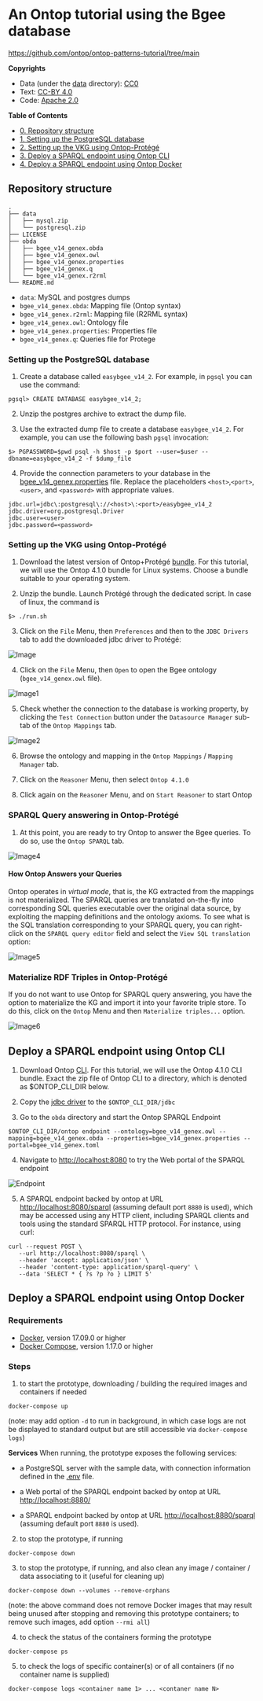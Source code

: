 # An Ontop tutorial using the Bgee database
https://github.com/ontop/ontop-patterns-tutorial/tree/main


**Copyrights**
- Data (under the [data](data) directory): [CC0](https://creativecommons.org/share-your-work/public-domain/cc0/)
- Text: [CC-BY 4.0](https://creativecommons.org/licenses/by/4.0/legalcode)
- Code: [Apache 2.0](https://www.apache.org/licenses/LICENSE-2.0)

**Table of Contents**

- [0. Repository structure](#repository-structure)
- [1. Setting up the PostgreSQL database](#setting-up-the-postgresql-database)
- [2. Setting up the VKG using Ontop-Protégé](#setting-up-the-VKG-using-ontop-protégé)  
- [3. Deploy a SPARQL endpoint using Ontop CLI](#deploy-a-sparql-endpoint-using-ontop-cli)
- [4. Deploy a SPARQL endpoint using Ontop Docker](#deploy-a-sparql-endpoint-using-ontop-docker)

## Repository structure

~~~
.
├── data
│   ├── mysql.zip
│   └── postgresql.zip
├── LICENSE
├── obda
│   ├── bgee_v14_genex.obda
│   ├── bgee_v14_genex.owl
│   ├── bgee_v14_genex.properties
│   ├── bgee_v14_genex.q
│   └── bgee_v14_genex.r2rml
└── README.md
~~~

- `data`: MySQL and postgres dumps
- `bgee_v14_genex.obda`: Mapping file (Ontop syntax)
- `bgee_v14_genex.r2rml`: Mapping file (R2RML syntax)
- `bgee_v14_genex.owl`: Ontology file
- `bgee_v14_genex.properties`: Properties file
- `bgee_v14_genex.q`: Queries file for Protege

### Setting up the PostgreSQL database

1) Create a database called `easybgee_v14_2`. For example, in `pgsql` you can use the command:

~~~shell
pgsql> CREATE DATABASE easybgee_v14_2;
~~~

2) Unzip the postgres archive to extract the dump file.

3) Use the extracted dump file to create a database `easybgee_v14_2`. For example, you can use the following bash `pgsql` invocation:

~~~
$> PGPASSWORD=$pwd psql -h $host -p $port --user=$user --dbname=easybgee_v14_2 -f $dump_file
~~~

4) Provide the connection parameters to your database in the [bgee_v14_genex.properties](obda/bgee_v14_genex.properties) file. Replace the placeholders `<host>`,`<port>`, `<user>`, and `<password>` with appropriate values.

~~~properties
jdbc.url=jdbc\:postgresql\://<host>\:<port>/easybgee_v14_2
jdbc.driver=org.postgresql.Driver
jdbc.user=<user>
jdbc.password=<password>
~~~

### Setting up the VKG using Ontop-Protégé

1) Download the latest version of Ontop+Protégé [bundle](https://sourceforge.net/projects/ontop4obda/files/). For this tutorial, we will use the Ontop 4.1.0 bundle for Linux systems. Choose a bundle suitable to your operating system.

2) Unzip the bundle. Launch Protégé through the dedicated script. In case of linux, the command is

~~~
$> ./run.sh
~~~

3) Click on the `File` Menu, then `Preferences` and then to the `JDBC Drivers` tab to add the downloaded jdbc driver to Protégé:

![Image](img/jdbc-protege.png)

4) Click on the `File` Menu, then `Open` to open the Bgee ontology (`bgee_v14_genex.owl` file).

![Image1](img/open-onto-protege.png)

5) Check whether the connection to the database is working property, by clicking the `Test Connection` button under the `Datasource Manager` sub-tab of the `Ontop Mappings` tab.

 ![Image2](img/check-connection-protege.png)

6) Browse the ontology and mapping in the `Ontop Mappings` / `Mapping Manager` tab.

7) Click on the `Reasoner` Menu, then select `Ontop 4.1.0`

8) Click again on the `Reasoner` Menu, and on `Start Reasoner` to start Ontop

### SPARQL Query answering in Ontop-Protégé  


1) At this point, you are ready to try Ontop to answer the Bgee queries. To do so, use the `Ontop SPARQL` tab.

![Image4](img/sparql-protege.png)

#### How Ontop Answers your Queries

Ontop operates in _virtual mode_, that is, the KG extracted from the mappings is not materialized. The SPARQL queries are translated on-the-fly into corresponding SQL queries executable over the original data source, by exploiting the mapping definitions and the ontology axioms. To see what is the SQL translation corresponding to your SPARQL query, you can right-click on the `SPARQL query editor` field and select the `View SQL translation` option:

![Image5](img/sql-translation.png)

### Materialize RDF Triples in Ontop-Protégé

If you do not want to use Ontop for SPARQL query answering, you have the option to materialize the KG and import it into your favorite triple store. To do this, click on the `Ontop` Menu and then `Materialize triples...` option.

![Image6](img/materialize-protege.png)

## Deploy a SPARQL endpoint using Ontop CLI

1) Download Ontop [CLI](https://sourceforge.net/projects/ontop4obda/files/). For this tutorial, we will use the Ontop 4.1.0 CLI bundle. Exact the zip file of Ontop CLI to a directory, which is denoted as $ONTOP_CLI_DIR below.
   
2) Copy the [jdbc driver](jdbc/postgresql-42.2.14.jre7.jar) to the `$ONTOP_CLI_DIR/jdbc`

3) Go to the `obda` directory and start the Ontop SPARQL Endpoint

`$ONTOP_CLI_DIR/ontop endpoint --ontology=bgee_v14_genex.owl --mapping=bgee_v14_genex.obda --properties=bgee_v14_genex.properties --portal=bgee_v14_genex.toml`

4) Navigate to <http://localhost:8080> to try the Web portal of the SPARQL endpoint

![Endpoint](img/endpoint.png)

5) A SPARQL endpoint backed by ontop at URL <http://localhost:8080/sparql> (assuming default port `8880` is used), which may be accessed using any HTTP client, including SPARQL clients and tools using the standard SPARQL HTTP protocol. For instance, using curl:

```shell
curl --request POST \
   --url http://localhost:8080/sparql \
   --header 'accept: application/json' \
   --header 'content-type: application/sparql-query' \
   --data 'SELECT * { ?s ?p ?o } LIMIT 5'
```

## Deploy a SPARQL endpoint using Ontop Docker

### Requirements
* [Docker](https://docs.docker.com/get-docker/), version 17.09.0 or higher
* [Docker Compose](https://docs.docker.com/compose/install/), version 1.17.0 or higher

### Steps

1) to start the prototype, downloading / building the required images and containers if needed
  ```
  docker-compose up
  ```
  (note: may add option `-d` to run in background, in which case logs are not be displayed to standard output but are still accessible via `docker-compose logs`)

**Services** When running, the prototype exposes the following services:

* a PostgreSQL server with the sample data, with connection information defined in the [.env](`.env`) file. 

* a Web portal of the SPARQL endpoint backed by ontop at URL <http://localhost:8880/>
  
* a SPARQL endpoint backed by ontop at URL <http://localhost:8880/sparql> (assuming default port `8880` is used).

2) to stop the prototype, if running
  ```
  docker-compose down
  ```

3) to stop the prototype, if running, and also clean any image / container / data associating to it (useful for cleaning up)
  ```
  docker-compose down --volumes --remove-orphans
  ```
  (note: the above command does not remove Docker images that may result being unused after stopping and removing this prototype containers; to remove such images, add option `--rmi all`)

4) to check the status of the containers forming the prototype
  ```
  docker-compose ps
  ```

5) to check the logs of specific container(s) or of all containers (if no container name is supplied)
  ```
  docker-compose logs <container name 1> ... <contaner name N>
  ```

